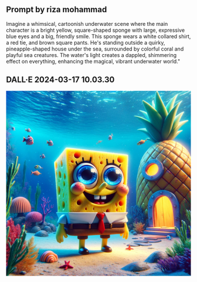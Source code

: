 ## Prompt by riza mohammad


Imagine a whimsical, cartoonish underwater scene where the main character is a bright yellow, square-shaped sponge with large, expressive blue eyes and a big, friendly smile. This sponge wears a white collared shirt, a red tie, and brown square pants. He's standing outside a quirky, pineapple-shaped house under the sea, surrounded by colorful coral and playful sea creatures. The water's light creates a dappled, shimmering effect on everything, enhancing the magical, vibrant underwater world."


## DALL·E 2024-03-17 10.03.30


![Sponge Bob](Images/Sponge_Bob.webp)

